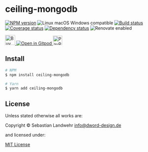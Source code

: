 <!-- TITLE/ -->
# ceiling-mongodb
<!-- /TITLE -->

<!-- BADGES/ -->
[![NPM version](https://img.shields.io/npm/v/ceiling-mongodb.svg)](https://npmjs.org/package/ceiling-mongodb)
![Linux macOS Windows compatible](https://img.shields.io/badge/os-linux%20%7C%C2%A0macos%20%7C%C2%A0windows-blue)
[![Build status](https://img.shields.io/github/workflow/status/dword-design/ceiling-plugin-mongodb/build)](https://github.com/dword-design/ceiling-plugin-mongodb/actions)
[![Coverage status](https://img.shields.io/coveralls/dword-design/ceiling-plugin-mongodb)](https://coveralls.io/github/dword-design/ceiling-plugin-mongodb)
[![Dependency status](https://img.shields.io/david/dword-design/ceiling-plugin-mongodb)](https://david-dm.org/dword-design/ceiling-plugin-mongodb)
![Renovate enabled](https://img.shields.io/badge/renovate-enabled-brightgreen)

<a href="https://www.buymeacoffee.com/dword">
  <img
    src="https://www.buymeacoffee.com/assets/img/guidelines/download-assets-sm-2.svg"
    alt="Buy Me a Coffee"
    height="32"
  >
</a><a href="https://gitpod.io/#https://github.com/dword-design/ceiling-plugin-mongodb">
  <img src="https://gitpod.io/button/open-in-gitpod.svg" alt="Open in Gitpod">
</a>
<a href="https://paypal.me/SebastianLandwehr">
  <img
    src="https://upload.wikimedia.org/wikipedia/commons/b/b5/PayPal.svg"
    alt="PayPal"
    height="30"
  >
</a>
<!-- /BADGES -->

<!-- DESCRIPTION/ -->

<!-- /DESCRIPTION -->

<!-- INSTALL/ -->
## Install

```bash
# NPM
$ npm install ceiling-mongodb

# Yarn
$ yarn add ceiling-mongodb
```
<!-- /INSTALL -->

<!-- LICENSE/ -->
## License

Unless stated otherwise all works are:

Copyright &copy; Sebastian Landwehr <info@dword-design.de>

and licensed under:

[MIT License](https://opensource.org/licenses/MIT)
<!-- /LICENSE -->

